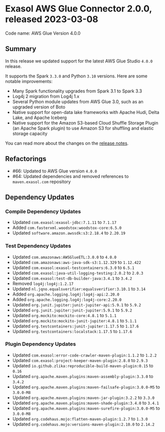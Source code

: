 # Exasol AWS Glue Connector 2.0.0, released 2023-03-08

Code name: AWS Glue Version 4.0.0

## Summary

In this release we updated support for the latest AWS Glue Studio `4.0.0` release.

It supports the Spark `3.3.0` and Python `3.10` versions. Here are some notable improvements:

* Many Spark functionality upgrades from Spark 3.1 to Spark 3.3
* Log4j 2 migration from Log4j 1.x
* Several Python module updates from AWS Glue 3.0, such as an upgraded version of Boto
* Native support for open-data lake frameworks with Apache Hudi, Delta Lake, and Apache Iceberg
* Native support for the Amazon S3-based Cloud Shuffle Storage Plugin (an Apache Spark plugin) to use Amazon S3 for shuffling and elastic storage capacity

You can read more about the changes on the [release notes](https://docs.aws.amazon.com/glue/latest/dg/release-notes.html).

## Refactorings

* #66: Updated to AWS Glue version `4.0.0`
* #64: Updated dependencies and removed references to `maven.exasol.com` repository

## Dependency Updates

### Compile Dependency Updates

* Updated `com.exasol:exasol-jdbc:7.1.11` to `7.1.17`
* Added `com.fasterxml.woodstox:woodstox-core:6.5.0`
* Updated `software.amazon.awssdk:s3:2.18.4` to `2.20.19`

### Test Dependency Updates

* Updated `com.amazonaws:AWSGlueETL:3.0.0` to `4.0.0`
* Updated `com.amazonaws:aws-java-sdk-s3:1.12.329` to `1.12.422`
* Updated `com.exasol:exasol-testcontainers:6.3.0` to `6.5.1`
* Updated `com.exasol:java-util-logging-testing:2.0.2` to `2.0.3`
* Updated `com.exasol:test-db-builder-java:3.4.1` to `3.4.2`
* Removed `log4j:log4j:1.2.17`
* Updated `nl.jqno.equalsverifier:equalsverifier:3.10.1` to `3.14`
* Added `org.apache.logging.log4j:log4j-api:2.20.0`
* Added `org.apache.logging.log4j:log4j-core:2.20.0`
* Updated `org.junit.jupiter:junit-jupiter-api:5.9.1` to `5.9.2`
* Updated `org.junit.jupiter:junit-jupiter:5.9.1` to `5.9.2`
* Updated `org.mockito:mockito-core:4.8.1` to `5.1.1`
* Updated `org.mockito:mockito-junit-jupiter:4.8.1` to `5.1.1`
* Updated `org.testcontainers:junit-jupiter:1.17.5` to `1.17.6`
* Updated `org.testcontainers:localstack:1.17.5` to `1.17.6`

### Plugin Dependency Updates

* Updated `com.exasol:error-code-crawler-maven-plugin:1.1.2` to `1.2.2`
* Updated `com.exasol:project-keeper-maven-plugin:2.8.0` to `2.9.3`
* Updated `io.github.zlika:reproducible-build-maven-plugin:0.15` to `0.16`
* Updated `org.apache.maven.plugins:maven-assembly-plugin:3.3.0` to `3.4.2`
* Updated `org.apache.maven.plugins:maven-failsafe-plugin:3.0.0-M5` to `3.0.0-M8`
* Updated `org.apache.maven.plugins:maven-jar-plugin:3.2.2` to `3.3.0`
* Updated `org.apache.maven.plugins:maven-shade-plugin:3.4.0` to `3.4.1`
* Updated `org.apache.maven.plugins:maven-surefire-plugin:3.0.0-M5` to `3.0.0-M8`
* Updated `org.codehaus.mojo:flatten-maven-plugin:1.2.7` to `1.3.0`
* Updated `org.codehaus.mojo:versions-maven-plugin:2.10.0` to `2.14.2`
